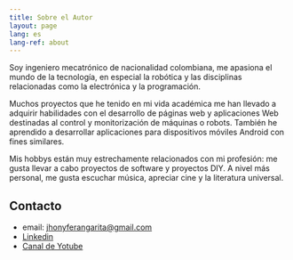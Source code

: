 ```yaml
---
title: Sobre el Autor
layout: page
lang: es
lang-ref: about
---
```


Soy ingeniero mecatrónico de nacionalidad colombiana, me apasiona el mundo de la tecnología, en especial la robótica y las disciplinas relacionadas como la electrónica y la programación.

Muchos proyectos que he tenido en mi vida académica me han llevado a adquirir habilidades con el desarrollo de páginas web y aplicaciones Web destinadas al control y monitorización de máquinas o robots. También he aprendido a desarrollar aplicaciones para dispositivos móviles Android con fines similares.

Mis hobbys están muy estrechamente relacionados con mi profesión: me gusta llevar a cabo proyectos de software y proyectos DIY. A nivel más personal, me gusta escuchar música, apreciar cine y la literatura universal.

## Contacto
- email: jhonyferangarita@gmail.com
- [Linkedin](https://linkedin.com/in/jhonyfer-angarita-moreno)
- [Canal de Yotube](https://youtube.com/channel/UC94gA_n8h_ozkjNGkLDpiAw)

